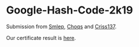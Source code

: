 # Google-Hash-Code-2k19

Submission from [Smlep](https://github.com/Smlep/), [Choqs](https://github.com/Choqs)
and [Criss137](https://github.com/criss137).

Our certificate result is [here](https://github.com/Smlep/Google-Hash-Code-2k19/blob/master/hashcode_smlep.pdf).